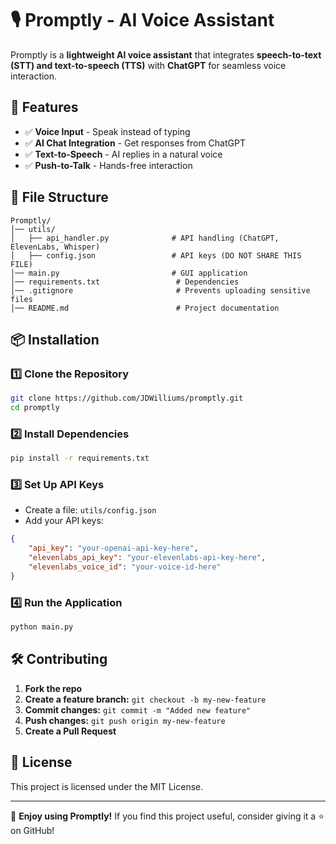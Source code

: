 # 🎙️ Promptly - AI Voice Assistant

Promptly is a **lightweight AI voice assistant** that integrates **speech-to-text (STT) and text-to-speech (TTS)** with **ChatGPT** for seamless voice interaction.

## 🚀 Features
- ✅ **Voice Input** - Speak instead of typing
- ✅ **AI Chat Integration** - Get responses from ChatGPT
- ✅ **Text-to-Speech** - AI replies in a natural voice
- ✅ **Push-to-Talk** - Hands-free interaction

## 📂 File Structure
```
Promptly/
│── utils/
│   ├── api_handler.py              # API handling (ChatGPT, ElevenLabs, Whisper)
│   ├── config.json                 # API keys (DO NOT SHARE THIS FILE)
│── main.py                         # GUI application
│── requirements.txt                 # Dependencies
│── .gitignore                       # Prevents uploading sensitive files
│── README.md                        # Project documentation
```

## 📦 Installation

### 1️⃣ **Clone the Repository**
```sh
git clone https://github.com/JDWilliums/promptly.git
cd promptly
```

### 2️⃣ **Install Dependencies**
```sh
pip install -r requirements.txt
```

### 3️⃣ **Set Up API Keys**
- Create a file: `utils/config.json`
- Add your API keys:
```json
{
    "api_key": "your-openai-api-key-here",
    "elevenlabs_api_key": "your-elevenlabs-api-key-here",
    "elevenlabs_voice_id": "your-voice-id-here"
}
```

### 4️⃣ **Run the Application**
```sh
python main.py
```

## 🛠️ **Contributing**
1. **Fork the repo**
2. **Create a feature branch:** `git checkout -b my-new-feature`
3. **Commit changes:** `git commit -m "Added new feature"`
4. **Push changes:** `git push origin my-new-feature`
5. **Create a Pull Request**

## 📜 License
This project is licensed under the MIT License.

---

🚀 **Enjoy using Promptly!** If you find this project useful, consider giving it a ⭐ on GitHub!

